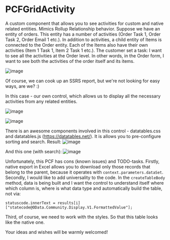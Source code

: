 # PCFGridActivity

A custom component that allows you to see activities for custom and native related entities. Mimics Rollup Relationship behavior.
Suppose we have an entity of orders.
This entity has a number of activities (Order Task 1, Order Task 2, Order Email 1 etc.).
In addition to activities, a child entity of Items is connected to the Order entity. Each of the Items also have their own activities (Item 1 Task 1, Item 2 Task 1 etc.).
The customer set a task: I want to see all the activities at the Order level. In other words, in the Order form, I want to see both the activities of the order itself and its items.

![image](https://user-images.githubusercontent.com/86048404/122371370-7f0c6800-cf68-11eb-811d-d80a91f0fa1d.png)

Of course, we can cook up an SSRS report, but we're not looking for easy ways, are we? :)

In this case - our own control, which allows us to display all the necessary activities from any related entities.

![image](https://user-images.githubusercontent.com/86048404/122372201-28ebf480-cf69-11eb-8a82-ab5fb497b4bf.png)

![image](https://user-images.githubusercontent.com/86048404/122372391-4caf3a80-cf69-11eb-91e2-01600bbfa22c.png)

There is an awesome components involved in this control - datatables.css and datatables.js (https://datatables.net/).
It is allows you to pre-configure sorting and search.
Result:
![image](https://user-images.githubusercontent.com/86048404/123816405-f692ad80-d8ff-11eb-9d45-4b781ec112d4.png)

And this one (with search):
![image](https://user-images.githubusercontent.com/86048404/123816864-58ebae00-d900-11eb-99f1-78ad1d93aaa3.png)

Unfortunately, this PCF has cons (known issues) and TODO-tasks.
Firstly, native export in Excel allows you to download only those records that belong to the parent, because it operates with `context.parameters.dataSet`.
Secondly, I would like to add universality to the code. In the `createTableBody` method, data is being built and I want the control to understand itself where which column is, where is what data type and automatically build the table, not via:
```
statuscode.innerText = results[i]["statecode@OData.Community.Display.V1.FormattedValue"];
```
Third, of course, we need to work with the styles. So that this table looks like the native one.

Your ideas and wishes will be warmly welcomed!

